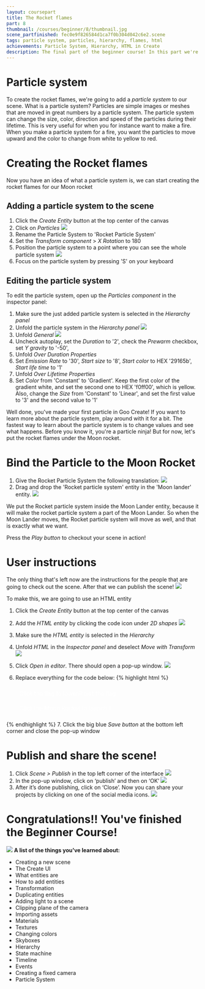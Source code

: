 ```yaml
---
layout: coursepart
title: The Rocket flames
part: 8
thumbnail: /courses/beginner/8/thumbnail.jpg
scene_partfinished: fec0e9f826584d1ca7f0b304d042c6e2.scene
tags: particle system, particles, hierarchy, flames, html
achievements: Particle System, Hierarchy, HTML in Create
description: The final part of the beginner course! In this part we're going to give our scene the finishing touch by creating the rocket flames for the Moon rocket for when it launches.
---
```


# Particle system

To create the rocket flames, we're going to add a *particle system* to our scene. What is a particle system? Particles are simple images or meshes that are moved in great numbers by a particle system. The particle system can change the size, color, direction and speed of the particles during their lifetime. This is very useful for when you for instance want to make a fire. When you make a particle system for a fire, you want the particles to move upward and the color to change from white to yellow to red.

# Creating the Rocket flames

Now you have an idea of what a particle system is, we can start creating the rocket flames for our Moon rocket

## Adding a particle system to the scene

1. Click the *Create Entity* button at the top center of the canvas
2. Click on *Particles*
![](addparticles.jpg)
2. Rename the Particle System to 'Rocket Particle System'
3. Set the *Transform component* > *X Rotation* to 180
4. Position the particle system to a point where you can see the whole particle system
![](dragparticles.gif)
5. Focus on the particle system by pressing 'S' on your keyboard

##  Editing the particle system

To edit the particle system, open up the *Particles component* in the inspector panel:

1. Make sure the just added particle system is selected in the *Hierarchy panel*
2. Unfold the particle system in the *Hierarchy panel*
![](unfoldparticle.gif)
3. Unfold *General*
![](unfoldgeneral.gif)
4. Uncheck autoplay, set the *Duration* to '2', check the *Prewarm* checkbox, set *Y gravity* to '-50',
5. Unfold *Over Duration Properties*
6. Set *Emission Rate* to '30', *Start size* to '8', *Start color* to HEX '29165b', *Start life time* to '1'
7. Unfold *Over Lifetime Properties*
8. Set *Color* from 'Constant' to 'Gradient'. Keep the first color of the gradient white, and set the second one to HEX 'f0ff00', which is yellow. Also, change the *Size* from 'Constant' to 'Linear', and set the first value to '3' and the second value to '1'

Well done, you've made your first particle in Goo Create! If you want to learn more about the particle system, play around with it for a bit. The fastest way to learn about the particle system is to change values and see what happens. Before you know it, you're a particle ninja! But for now, let's put the rocket flames under the Moon rocket.

# Bind the Particle to the Moon Rocket

1. Give the Rocket Particle System the following translation:
![](rockettranslation.jpg)
2. Drag and drop the 'Rocket particle system' entity in the 'Moon lander' entity.
![](particlesintorocket.gif)

We put the Rocket particle system inside the Moon Lander entity, because it will make the rocket particle system a part of the Moon Lander. So when the Moon Lander moves, the Rocket particle system will move as well, and that is exactly what we want.

Press the *Play button* to checkout your scene in action!

# User instructions

The only thing that's left now are the instructions for the people that are going to check out the scene. After that we can publish the scene!
![](instructions.jpg)

To make this, we are going to use an HTML entity

1. Click the *Create Entity* button at the top center of the canvas
2. Add the *HTML entity* by clicking the code icon under *2D shapes*
![](addhtml.jpg)
3. Make sure the *HTML entity* is selected in the *Hierarchy*
4. Unfold *HTML* in the *Inspector panel* and deselect *Move with Transform*
![](unfoldhtml.gif)
5. Click *Open in editor*. There should open a pop-up window.
![](openineditor.jpg)
6. Replace everything for the code below:
  {% highlight html %}
      <style>
      	.instructions {
      		font-size: 16px;
      		padding: 10px;
      		border-radius: 3px;
      		margin: 0;
      		font-family: roboto;
      		color: white;
      	}
      </style>

      <p class="instructions">
      	Click the flag to lower/hoist the flag
      	<br><br>
      	Click the Moon Rocket to launch it
      </p>
  {% endhighlight %}
7. Click the big blue *Save button* at the bottom left corner and close the pop-up window

# Publish and share the scene!

1. Click *Scene > Publish* in the top left corner of the interface
![](scenepublish.gif)
2. In the pop-up window, click on ‘publish’ and then on ‘OK’
![](publish.gif)
3. After it’s done publishing, click on ‘Close’. Now you can share your projects by clicking on one of the social media icons.
![](sharescene.gif)

# Congratulations!! You've finished the Beginner Course!
![](welldoneleo.gif)
**A list of the things you've learned about:**

* Creating a new scene
* The Create UI
* What entities are
* How to add entities
* Transformation
* Duplicating entities
* Adding light to a scene
* Clipping plane of the camera
* Importing assets
* Materials
* Textures
* Changing colors
* Skyboxes
* Hierarchy
* State machine
* Timeline
* Events
* Creating a fixed camera
* Particle System
